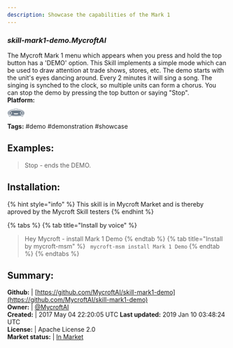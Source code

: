 ```yaml
---
description: Showcase the capabilities of the Mark 1
---
```


### _skill-mark1-demo.MycroftAI_  
The Mycroft Mark 1 menu which appears when you press and hold the top button
has a 'DEMO' option.  This Skill implements a simple mode which can be used
to draw attention at trade shows, stores, etc.
The demo starts with the unit's eyes dancing around.  Every 2 minutes it will
sing a song.  The singing is synched to the clock, so multiple units can form
a chorus.
You can stop the demo by pressing the top button or saying "Stop".  
**Platform:**  
 ![Mark I](../.gitbook/assets/mark-1-icon.png)   
**Tags:** \#demo \#demonstration \#showcase   
## Examples:  
> Stop - ends the DEMO.  
  
## Installation:  
{% hint style="info" %}
This skill is in Mycroft Market and is thereby aproved by the Mycroft Skill testers
{% endhint %}
    
{% tabs %}
{% tab title="Install by voice" %}
> Hey Mycroft - install Mark 1 Demo
{% endtab %}
  {% tab title="Install by mycroft-msm" %}
``` mycroft-msm install Mark 1 Demo```
{% endtab %}
  {% endtabs %}
    
## Summary:  
**Github:** | [https://github.com/MycroftAI/skill-mark1-demo](https://github.com/MycroftAI/skill-mark1-demo)  
**Owner:** | [@MycroftAI](https://github.com/MycroftAI)  
**Created:** | 2017 May 04 22:20:05 UTC  **Last updated:** 2019 Jan 10 03:48:24 UTC  
**License:** | Apache License 2.0  
**Market status:** | [In Market](https://market.mycroft.ai/skill/mycroft-mark-1-demo)  
